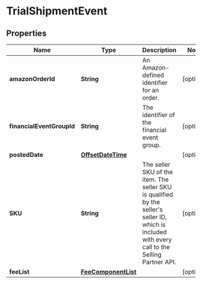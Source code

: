 # TrialShipmentEvent

## Properties
Name | Type | Description | Notes
------------ | ------------- | ------------- | -------------
**amazonOrderId** | **String** | An Amazon-defined identifier for an order. |  [optional]
**financialEventGroupId** | **String** | The identifier of the financial event group. |  [optional]
**postedDate** | [**OffsetDateTime**](OffsetDateTime.md) |  |  [optional]
**SKU** | **String** | The seller SKU of the item. The seller SKU is qualified by the seller&#x27;s seller ID, which is included with every call to the Selling Partner API. |  [optional]
**feeList** | [**FeeComponentList**](FeeComponentList.md) |  |  [optional]
